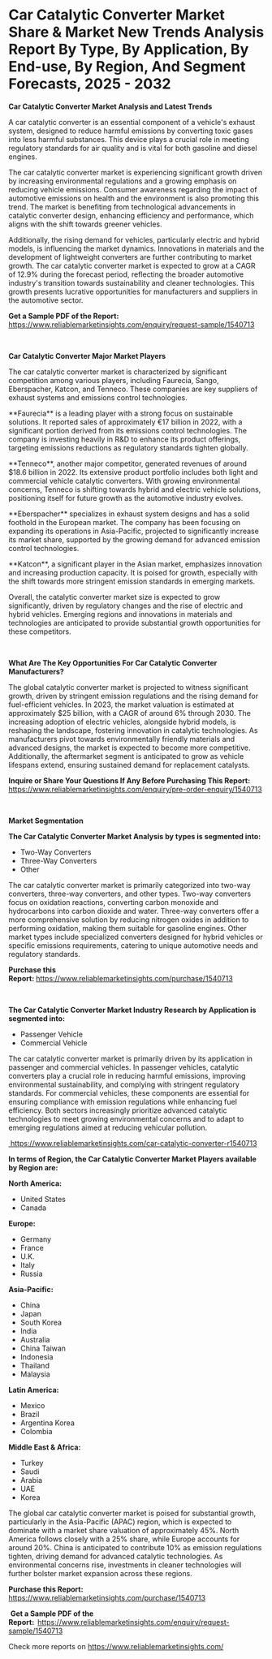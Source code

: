 <p><h1>Car Catalytic Converter Market Share & Market New Trends Analysis Report By Type, By Application, By End-use, By Region, And Segment Forecasts, 2025 - 2032</h1></p><p><strong>Car Catalytic Converter Market Analysis and Latest Trends</strong></p>
<p><p>A car catalytic converter is an essential component of a vehicle's exhaust system, designed to reduce harmful emissions by converting toxic gases into less harmful substances. This device plays a crucial role in meeting regulatory standards for air quality and is vital for both gasoline and diesel engines. </p><p>The car catalytic converter market is experiencing significant growth driven by increasing environmental regulations and a growing emphasis on reducing vehicle emissions. Consumer awareness regarding the impact of automotive emissions on health and the environment is also promoting this trend. The market is benefiting from technological advancements in catalytic converter design, enhancing efficiency and performance, which aligns with the shift towards greener vehicles.</p><p>Additionally, the rising demand for vehicles, particularly electric and hybrid models, is influencing the market dynamics. Innovations in materials and the development of lightweight converters are further contributing to market growth. The car catalytic converter market is expected to grow at a CAGR of 12.9% during the forecast period, reflecting the broader automotive industry's transition towards sustainability and cleaner technologies. This growth presents lucrative opportunities for manufacturers and suppliers in the automotive sector.</p></p>
<p><strong>Get a Sample PDF of the Report:&nbsp;</strong> <a href="https://www.reliablemarketinsights.com/enquiry/request-sample/1540713?utm_campaign=2133&utm_medium=2&utm_source=Github&utm_content=ia&utm_term=30032025&utm_id=car-catalytic-converter">https://www.reliablemarketinsights.com/enquiry/request-sample/1540713</a></p>
<p>&nbsp;</p>
<p><strong>Car Catalytic Converter Major Market Players</strong></p>
<p><p>The car catalytic converter market is characterized by significant competition among various players, including Faurecia, Sango, Eberspacher, Katcon, and Tenneco. These companies are key suppliers of exhaust systems and emissions control technologies.</p><p>**Faurecia** is a leading player with a strong focus on sustainable solutions. It reported sales of approximately €17 billion in 2022, with a significant portion derived from its emissions control technologies. The company is investing heavily in R&D to enhance its product offerings, targeting emissions reductions as regulatory standards tighten globally.</p><p>**Tenneco**, another major competitor, generated revenues of around $18.6 billion in 2022. Its extensive product portfolio includes both light and commercial vehicle catalytic converters. With growing environmental concerns, Tenneco is shifting towards hybrid and electric vehicle solutions, positioning itself for future growth as the automotive industry evolves.</p><p>**Eberspacher** specializes in exhaust system designs and has a solid foothold in the European market. The company has been focusing on expanding its operations in Asia-Pacific, projected to significantly increase its market share, supported by the growing demand for advanced emission control technologies.</p><p>**Katcon**, a significant player in the Asian market, emphasizes innovation and increasing production capacity. It is poised for growth, especially with the shift towards more stringent emission standards in emerging markets.</p><p>Overall, the catalytic converter market size is expected to grow significantly, driven by regulatory changes and the rise of electric and hybrid vehicles. Emerging regions and innovations in materials and technologies are anticipated to provide substantial growth opportunities for these competitors.</p></p>
<p>&nbsp;</p>
<p><strong>What Are The Key Opportunities For Car Catalytic Converter Manufacturers?</strong></p>
<p><p>The global catalytic converter market is projected to witness significant growth, driven by stringent emission regulations and the rising demand for fuel-efficient vehicles. In 2023, the market valuation is estimated at approximately $25 billion, with a CAGR of around 6% through 2030. The increasing adoption of electric vehicles, alongside hybrid models, is reshaping the landscape, fostering innovation in catalytic technologies. As manufacturers pivot towards environmentally friendly materials and advanced designs, the market is expected to become more competitive. Additionally, the aftermarket segment is anticipated to grow as vehicle lifespans extend, ensuring sustained demand for replacement catalysts.</p></p>
<p><strong>Inquire or Share Your Questions If Any Before Purchasing This Report:</strong> <a href="https://www.reliablemarketinsights.com/enquiry/pre-order-enquiry/1540713?utm_campaign=2133&utm_medium=2&utm_source=Github&utm_content=ia&utm_term=30032025&utm_id=car-catalytic-converter">https://www.reliablemarketinsights.com/enquiry/pre-order-enquiry/1540713</a></p>
<p>&nbsp;</p>
<p><strong>Market Segmentation</strong></p>
<p><strong>The Car Catalytic Converter Market Analysis by types is segmented into:</strong></p>
<p><ul><li>Two-Way Converters</li><li>Three-Way Converters</li><li>Other</li></ul></p>
<p><p>The car catalytic converter market is primarily categorized into two-way converters, three-way converters, and other types. Two-way converters focus on oxidation reactions, converting carbon monoxide and hydrocarbons into carbon dioxide and water. Three-way converters offer a more comprehensive solution by reducing nitrogen oxides in addition to performing oxidation, making them suitable for gasoline engines. Other market types include specialized converters designed for hybrid vehicles or specific emissions requirements, catering to unique automotive needs and regulatory standards.</p></p>
<p><strong>Purchase this Report:&nbsp;</strong><a href="https://www.reliablemarketinsights.com/purchase/1540713?utm_campaign=2133&utm_medium=2&utm_source=Github&utm_content=ia&utm_term=30032025&utm_id=car-catalytic-converter">https://www.reliablemarketinsights.com/purchase/1540713</a></p>
<p>&nbsp;</p>
<p><strong>The Car Catalytic Converter Market Industry Research by Application is segmented into:</strong></p>
<p><ul><li>Passenger Vehicle</li><li>Commercial Vehicle</li></ul></p>
<p><p>The car catalytic converter market is primarily driven by its application in passenger and commercial vehicles. In passenger vehicles, catalytic converters play a crucial role in reducing harmful emissions, improving environmental sustainability, and complying with stringent regulatory standards. For commercial vehicles, these components are essential for ensuring compliance with emission regulations while enhancing fuel efficiency. Both sectors increasingly prioritize advanced catalytic technologies to meet growing environmental concerns and to adapt to emerging regulations aimed at reducing vehicular pollution.</p></p>
<p><a href="https://www.reliablemarketinsights.com/car-catalytic-converter-r1540713?utm_campaign=2133&utm_medium=2&utm_source=Github&utm_content=ia&utm_term=30032025&utm_id=car-catalytic-converter">&nbsp;https://www.reliablemarketinsights.com/car-catalytic-converter-r1540713</a></p>
<p><strong>In terms of Region, the Car Catalytic Converter Market Players available by Region are:</strong></p>
<p>
    <p> <strong> North America: </strong>
        <ul>
            <li>United States</li>
            <li>Canada</li>
        </ul>
        </p> 
    <p> <strong> Europe: </strong>
        <ul>
            <li>Germany</li>
            <li>France</li>
            <li>U.K.</li>
            <li>Italy</li>
            <li>Russia</li>
        </ul>
        </p> 
    <p> <strong> Asia-Pacific: </strong>
        <ul>
            <li>China</li>
            <li>Japan</li>
            <li>South Korea</li>
            <li>India</li>
            <li>Australia</li>
            <li>China Taiwan</li>
            <li>Indonesia</li>
            <li>Thailand</li>
            <li>Malaysia</li>
        </ul>
        </p> 
    <p> <strong> Latin America: </strong>
        <ul>
            <li>Mexico</li>
            <li>Brazil</li>
            <li>Argentina Korea</li>
            <li>Colombia</li>
        </ul>
        </p> 
    <p> <strong> Middle East & Africa: </strong>
        <ul>
            <li>Turkey</li>
            <li>Saudi</li>
            <li>Arabia</li>
            <li>UAE</li>
            <li>Korea</li>
        </ul>
    </p>
    </p>
<p><p>The global car catalytic converter market is poised for substantial growth, particularly in the Asia-Pacific (APAC) region, which is expected to dominate with a market share valuation of approximately 45%. North America follows closely with a 25% share, while Europe accounts for around 20%. China is anticipated to contribute 10% as emission regulations tighten, driving demand for advanced catalytic technologies. As environmental concerns rise, investments in cleaner technologies will further bolster market expansion across these regions.</p></p>
<p><strong>Purchase this Report: </strong><a href="https://www.reliablemarketinsights.com/purchase/1540713?utm_campaign=2133&utm_medium=2&utm_source=Github&utm_content=ia&utm_term=30032025&utm_id=car-catalytic-converter">https://www.reliablemarketinsights.com/purchase/1540713</a></p>
<p>&nbsp;<strong>Get a Sample PDF of the Report:&nbsp;&nbsp;</strong><a href="https://www.reliablemarketinsights.com/enquiry/request-sample/1540713?utm_campaign=2133&utm_medium=2&utm_source=Github&utm_content=ia&utm_term=30032025&utm_id=car-catalytic-converter">https://www.reliablemarketinsights.com/enquiry/request-sample/1540713</a></p>
<p><strong></strong></p>
<p>Check more reports on <a href="https://www.reliablemarketinsights.com/?utm_campaign=2133&utm_medium=2&utm_source=Github&utm_content=ia&utm_term=30032025&utm_id=car-catalytic-converter">https://www.reliablemarketinsights.com/</a></p>